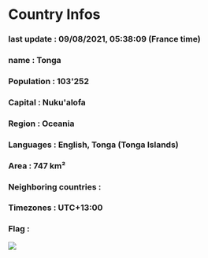 # Country  Infos
### last update : 09/08/2021, 05:38:09 (France time)

### name : Tonga
### Population : 103'252
### Capital : Nuku'alofa
### Region : Oceania
### Languages : English, Tonga (Tonga Islands)
### Area : 747 km²
### Neighboring countries : 
### Timezones : UTC+13:00

### Flag :
![](https://restcountries.eu/data/ton.svg)